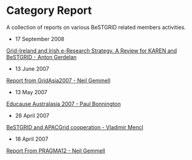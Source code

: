 # Category Report

A collection of reports on various BeSTGRID related members activities.

- 17 September 2008

[Grid-Ireland and Irish e-Research Strategy. A Review for KAREN and BeSTGRID - Anton Gerdelan](grid-ireland-and-irish-e-research-strategy-a-review-for-karen-and-bestgrid-anton-gerdelan.md)
- 13 June 2007

[Report from GridAsia2007 - Neil Gemmell](report-from-gridasia2007-neil-gemmell.md)
- 13 May 2007

[Educause Australasia 2007 - Paul Bonnington](attachments/Educause-2007-report.doc)
- 26 April 2007

[BeSTGRID and APACGrid cooperation - Vladimir Mencl](bestgrid-and-apacgrid-cooperation-vladimir-mencl.md)
- 18 April 2007

[Report From PRAGMA12 - Neil Gemmell](report-from-pragma12-neil-gemmell.md)
